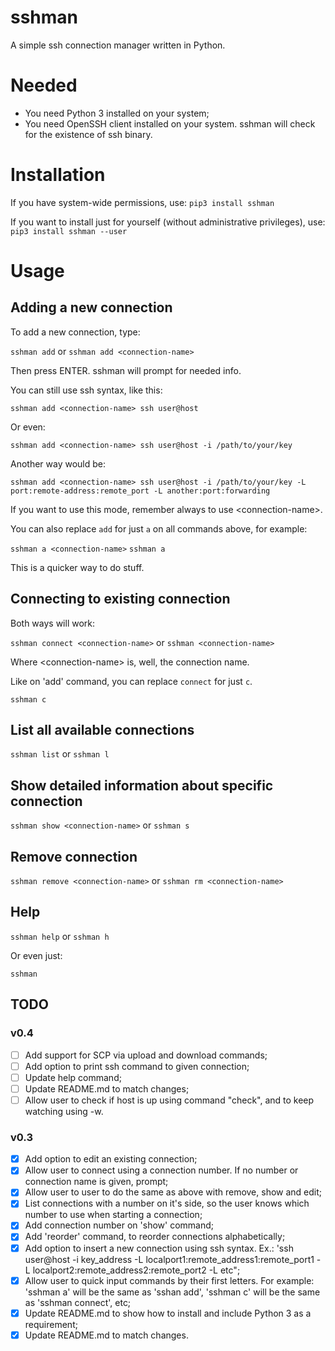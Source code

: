 # sshman
A simple ssh connection manager written in Python.

# Needed

- You need Python 3 installed on your system;
- You need OpenSSH client installed on your system. sshman will check for the existence of ssh binary.

# Installation

If you have system-wide permissions, use:
`pip3 install sshman`

If you want to install just for yourself (without administrative privileges), use:
`pip3 install sshman --user`

# Usage

## Adding a new connection

To add a new connection, type:

`sshman add` or `sshman add <connection-name>`

Then press ENTER. sshman will prompt for needed info.

You can still use ssh syntax, like this:

`sshman add <connection-name> ssh user@host`

Or even: 

`sshman add <connection-name> ssh user@host -i /path/to/your/key`

Another way would be:

`sshman add <connection-name> ssh user@host -i /path/to/your/key -L port:remote-address:remote_port -L another:port:forwarding` 

If you want to use this mode, remember always to use \<connection-name\>.

You can also replace `add` for just `a` on all commands above, for example:

`sshman a <connection-name>`
`sshman a`

This is a quicker way to do stuff.

## Connecting to existing connection

Both ways will work:

`sshman connect <connection-name>` or `sshman <connection-name>`

Where \<connection-name\> is, well, the connection name.

Like on 'add' command, you can replace `connect` for just `c`.

`sshman c`

## List all available connections

`sshman list` or `sshman l`

## Show detailed information about specific connection

`sshman show <connection-name>` or `sshman s`

## Remove connection

`sshman remove <connection-name>` or `sshman rm <connection-name>`

## Help

`sshman help` or `sshman h`

Or even just:

`sshman`

## TODO

### v0.4

- [ ] Add support for SCP via upload and download commands;
- [ ] Add option to print ssh command to given connection;
- [ ] Update help command;
- [ ] Update README.md to match changes; 
- [ ] Allow user to check if host is up using command "check", and to keep watching using -w.

### v0.3 

- [x] Add option to edit an existing connection; 
- [x] Allow user to connect using a connection number. If no number or connection name is given, prompt; 
- [x] Allow user to user to do the same as above with remove, show and edit; 
- [x] List connections with a number on it's side, so the user knows which number to use when starting a connection; 
- [x] Add connection number on 'show' command; 
- [x] Add 'reorder' command, to reorder connections alphabetically; 
- [x] Add option to insert a new connection using ssh syntax. Ex.: 'ssh user@host -i key_address -L localport1:remote_address1:remote_port1 -L localport2:remote_address2:remote_port2 -L etc"; 
- [x] Allow user to quick input commands by their first letters. For example: 'sshman a' will be the same as 'sshan add', 'sshman c' will be the same as 'sshman connect', etc; 
- [x] Update README.md to show how to install and include Python 3 as a requirement; 
- [x] Update README.md to match changes. 
